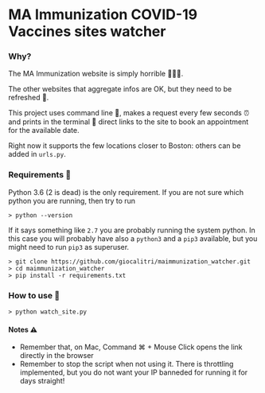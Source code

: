 # MA Immunization COVID-19 Vaccines sites watcher

### Why?

The MA Immunization website is simply horrible 🤦🏻‍♂️. 

The other websites that aggregate infos are OK, but they need to be refreshed 🤯.

This project uses command line 🚀, makes a request every few seconds ⏰ and prints in the terminal 🐚 direct links to the site to book an appointment for the available date. 

Right now it supports the few locations closer to Boston: others can be added in `urls.py`. 

### Requirements 🛒
Python 3.6 (2 is dead) is the only requirement.
If you are not sure which python you are running, then try to run 
```shell
> python --version
```
If it says something like `2.7` you are probably running the system python. 
In this case you will probably have also a `python3` and a `pip3` available, 
but you might need to run `pip3` as superuser.

```shell
> git clone https://github.com/giocalitri/maimmunization_watcher.git
> cd maimmunization_watcher
> pip install -r requirements.txt
```

### How to use 🔧

```shell
> python watch_site.py
```

#### Notes ⚠️
- Remember that, on Mac, Command ⌘ + Mouse Click opens the link directly in the browser
- Remember to stop the script when not using it. There is throttling implemented, but you do not want your IP banneded for running it for days straight!
